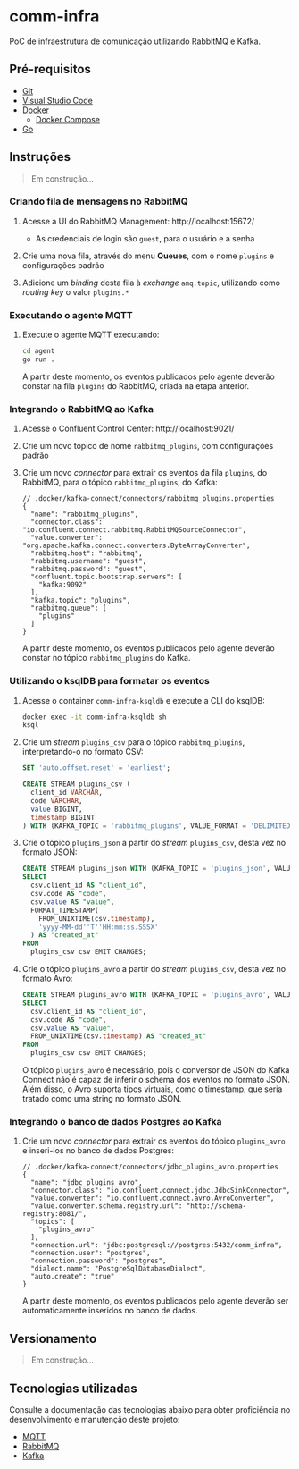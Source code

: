 # comm-infra

PoC de infraestrutura de comunicação utilizando RabbitMQ e Kafka.

## Pré-requisitos

- [Git](https://git-scm.com/)
- [Visual Studio Code](https://code.visualstudio.com/)
- [Docker](https://www.docker.com/)
  - [Docker Compose](https://docs.docker.com/compose/install/)
- [Go](https://go.dev/)

## Instruções

> Em construção...

### Criando fila de mensagens no RabbitMQ

1. Acesse a UI do RabbitMQ Management: http://localhost:15672/

    - As credenciais de login são `guest`, para o usuário e a senha

2. Crie uma nova fila, através do menu **Queues**, com o nome `plugins` e configurações padrão

3. Adicione um *binding* desta fila à *exchange* `amq.topic`, utilizando como *routing key* o valor
   `plugins.*`

### Executando o agente MQTT

1. Execute o agente MQTT executando:

    ```bash
    cd agent
    go run .
    ```

    A partir deste momento, os eventos publicados pelo agente deverão constar na fila `plugins` do
    RabbitMQ, criada na etapa anterior.

### Integrando o RabbitMQ ao Kafka

1. Acesse o Confluent Control Center: http://localhost:9021/

2. Crie um novo tópico de nome `rabbitmq_plugins`, com configurações padrão

3. Crie um novo *connector* para extrair os eventos da fila `plugins`, do RabbitMQ, para o tópico
   `rabbitmq_plugins`, do Kafka:

    ```jsonc
    // .docker/kafka-connect/connectors/rabbitmq_plugins.properties
    {
      "name": "rabbitmq_plugins",
      "connector.class": "io.confluent.connect.rabbitmq.RabbitMQSourceConnector",
      "value.converter": "org.apache.kafka.connect.converters.ByteArrayConverter",
      "rabbitmq.host": "rabbitmq",
      "rabbitmq.username": "guest",
      "rabbitmq.password": "guest",
      "confluent.topic.bootstrap.servers": [
        "kafka:9092"
      ],
      "kafka.topic": "plugins",
      "rabbitmq.queue": [
        "plugins"
      ]
    }
    ```

    A partir deste momento, os eventos publicados pelo agente deverão constar no tópico
    `rabbitmq_plugins` do Kafka.

### Utilizando o ksqlDB para formatar os eventos

1. Acesse o container `comm-infra-ksqldb` e execute a CLI do ksqlDB:

    ```bash
    docker exec -it comm-infra-ksqldb sh
    ksql
    ```

2. Crie um *stream* `plugins_csv` para o tópico `rabbitmq_plugins`, interpretando-o no formato CSV:

    ```sql
    SET 'auto.offset.reset' = 'earliest';

    CREATE STREAM plugins_csv (
      client_id VARCHAR,
      code VARCHAR,
      value BIGINT,
      timestamp BIGINT
    ) WITH (KAFKA_TOPIC = 'rabbitmq_plugins', VALUE_FORMAT = 'DELIMITED');
    ```

3. Crie o tópico `plugins_json` a partir do *stream* `plugins_csv`, desta vez no formato JSON:

    ```sql
    CREATE STREAM plugins_json WITH (KAFKA_TOPIC = 'plugins_json', VALUE_FORMAT = 'JSON') AS
    SELECT
      csv.client_id AS "client_id",
      csv.code AS "code",
      csv.value AS "value",
      FORMAT_TIMESTAMP(
        FROM_UNIXTIME(csv.timestamp),
        'yyyy-MM-dd''T''HH:mm:ss.SSSX'
      ) AS "created_at"
    FROM
      plugins_csv csv EMIT CHANGES;

4. Crie o tópico `plugins_avro` a partir do *stream* `plugins_csv`, desta vez no formato Avro:

    ```sql
    CREATE STREAM plugins_avro WITH (KAFKA_TOPIC = 'plugins_avro', VALUE_FORMAT = 'AVRO') AS
    SELECT
      csv.client_id AS "client_id",
      csv.code AS "code",
      csv.value AS "value",
      FROM_UNIXTIME(csv.timestamp) AS "created_at"
    FROM
      plugins_csv csv EMIT CHANGES;
    ```

    O tópico `plugins_avro` é necessário, pois o conversor de JSON do Kafka Connect não é capaz de
    inferir o schema dos eventos no formato JSON. Além disso, o Avro suporta tipos virtuais, como o
    timestamp, que seria tratado como uma string no formato JSON.

### Integrando o banco de dados Postgres ao Kafka

1. Crie um novo *connector* para extrair os eventos do tópico `plugins_avro` e inseri-los no banco de dados Postgres:

    ```jsonc
    // .docker/kafka-connect/connectors/jdbc_plugins_avro.properties
    {
      "name": "jdbc_plugins_avro",
      "connector.class": "io.confluent.connect.jdbc.JdbcSinkConnector",
      "value.converter": "io.confluent.connect.avro.AvroConverter",
      "value.converter.schema.registry.url": "http://schema-registry:8081/",
      "topics": [
        "plugins_avro"
      ],
      "connection.url": "jdbc:postgresql://postgres:5432/comm_infra",
      "connection.user": "postgres",
      "connection.password": "postgres",
      "dialect.name": "PostgreSqlDatabaseDialect",
      "auto.create": "true"
    }
    ```

    A partir deste momento, os eventos publicados pelo agente deverão ser automaticamente inseridos no banco de dados.

## Versionamento

> Em construção...

## Tecnologias utilizadas

Consulte a documentação das tecnologias abaixo para obter proficiência no desenvolvimento e manutenção deste projeto:

- [MQTT](https://mqtt.org/)
- [RabbitMQ](https://www.rabbitmq.com/)
- [Kafka](https://kafka.apache.org/)
